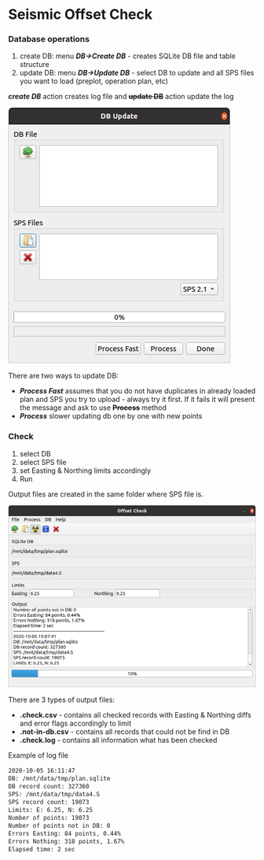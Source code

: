 # Seismic Offset Check

### Database operations
1. create DB: menu _**DB->Create DB**_ - creates SQLite DB file and table structure
2. update DB: menu _**DB->Update DB**_ - select DB to update and all SPS files you want to load (preplot, operation plan, etc)

**_create DB_** action creates log file and **~~update DB~~** action update the log

![DB Update](0.3.0-dbu.png)

There are two ways to update DB:
* **_Process Fast_** assumes that you do not have duplicates in already loaded plan and SPS you try to upload - always try it first.
If it fails it will present the message and ask to use **~~Process~~** method
* **_Process_** slower updating db one by one with new points

### Check
1. select DB
2. select SPS file
3. set Easting & Northing limits accordingly
3. Run

Output files are created in the same folder where SPS file is.

![Check](0.2.0-mw.png)

There are 3 types of output files:
* **.check.csv** - contains all checked records with Easting & Northing diffs and error flags accordingly to limit
* **.not-in-db.csv** - contains all records that could not be find in DB
* **.check.log** - contains all information what has been checked

Example of log file
```
2020-10-05 16:11:47
DB: /mnt/data/tmp/plan.sqlite
DB record count: 327360
SPS: /mnt/data/tmp/data4.S
SPS record count: 19073
Limits: E: 6.25, N: 6.25
Number of points: 19073
Number of points not in DB: 0
Errors Easting: 84 points, 0.44%
Errors Nothing: 318 points, 1.67%
Elapsed time: 2 sec
```
